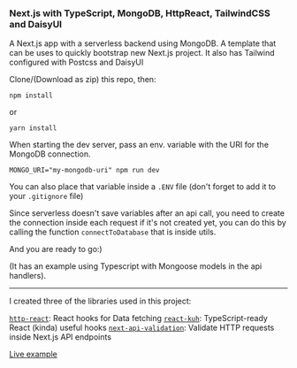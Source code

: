 ### Next.js with TypeScript, MongoDB, HttpReact, TailwindCSS and DaisyUI

A Next.js app with a serverless backend using MongoDB. A template that can be uses to quickly bootstrap new Next.js project. It also has Tailwind configured with Postcss and DaisyUI

Clone/(Download as zip) this repo, then:

`npm install`

or

`yarn install`

When starting the dev server, pass an env. variable with the URI for the MongoDB connection.

`MONGO_URI="my-mongodb-uri" npm run dev`

You can also place that variable inside a `.ENV` file (don't forget to add it to your `.gitignore` file)

Since serverless doesn't save variables after an api call, you need to create the connection inside each request if it's not created yet, you can do this by calling the function `connectToDatabase` that is inside utils.

And you are ready to go:)

(It has an example using Typescript with Mongoose models in the api handlers).

---

I created three of the libraries used in this project:

[`http-react`](https://http-react.netlify.app/): React hooks for Data fetching
[`react-kuh`](https://www.npmjs.com/package/react-kuh): TypeScript-ready React (kinda) useful hooks
[`next-api-validation`](https://www.npmjs.com/package/next-api-validation): Validate HTTP requests inside Next.js API endpoints


[Live example](nextjs-typescript-and-mongodb-psi.vercel.app)